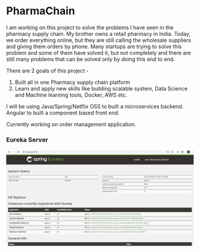 # PharmaChain
I am working on this project to solve the problems I have seen in the pharmacy supply chain. My brother owns a retail pharmacy in India. Today, we order everything online, but they are still calling the wholesale suppliers and giving them orders by phone. Many startups are trying to solve this problem and some of them have solved it, but not completely and there are still many problems that can be solved only by doing this end to end.

There are 2 goals of this project -
1) Built all in one Pharmacy supply chain platform
2) Learn and apply new skills like building scalable system, Data Science and Machine learning tools, Docker, AWS etc.

I will be using Java/Spring/Netflix OSS to built a microservices backend. Angular to built a component based front end.

Currently working on order management application.

### Eureka Server
![Recursion](ZShots/EurekaServer.PNG)
